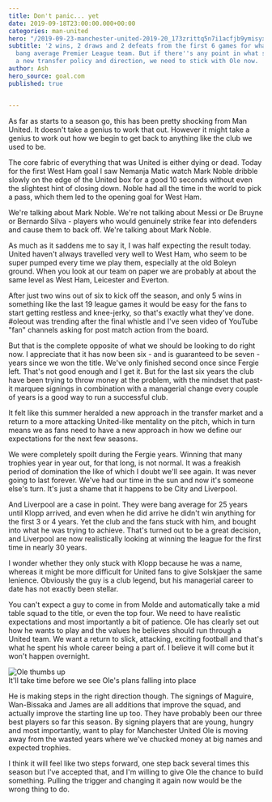 ```yaml
---
title: Don't panic... yet
date: 2019-09-18T23:00:00.000+00:00
categories: man-united
hero: "/2019-09-23-manchester-united-2019-20_173zrittq5n7i1acfjb9ymisyx.jpg"
subtitle: '2 wins, 2 draws and 2 defeats from the first 6 games for what is now a
  bang average Premier League team. But if there''s any point in what seems to be
  a new transfer policy and direction, we need to stick with Ole now. '
author: Ash
hero_source: goal.com
published: true


---
```

As far as starts to a season go, this has been pretty shocking from Man United. It doesn't take a genius to work that out. However it might take a genius to work out how we begin to get back to anything like the club we used to be.

The core fabric of everything that was United is either dying or dead. Today for the first West Ham goal I saw Nemanja Matic watch Mark Noble dribble slowly on the edge of the United box for a good 10 seconds without even the slightest hint of closing down. Noble had all the time in the world to pick a pass, which them led to the opening goal for West Ham.

We're talking about Mark Noble. We're not talking about Messi or De Bruyne or Bernardo Silva - players who would genuinely strike fear into defenders and cause them to back off. We're talking about Mark Noble.

As much as it saddens me to say it, I was half expecting the result today. United haven't always travelled very well to West Ham, who seem to be super pumped every time we play them, especially at the old Boleyn ground. When you look at our team on paper we are probably at about the same level as West Ham, Leicester and Everton.

After just two wins out of six to kick off the season, and only 5 wins in something like the last 19 league games it would be easy for the fans to start getting restless and knee-jerky, so that's exactly what they've done. #oleout was trending after the final whistle and I've seen video of YouTube "fan" channels asking for post match action from the board.

But that is the complete opposite of what we should be looking to do right now. I appreciate that it has now been six - and is guaranteed to be seven - years since we won the title. We've only finished second once since Fergie left. That's not good enough and I get it. But for the last six years the club have been trying to throw money at the problem, with the mindset that past-it marquee signings in combination with a managerial change every couple of years is a good way to run a successful club.

It felt like this summer heralded a new approach in the transfer market and a return to a more attacking United-like mentality on the pitch, which in turn means we as fans need to have a new approach in how we define our expectations for the next few seasons.

We were completely spoilt during the Fergie years. Winning that many trophies year in year out, for that long, is not normal. It was a freakish period of domination the like of which I doubt we'll see again. It was never going to last forever. We've had our time in the sun and now it's someone else's turn. It's just a shame that it happens to be City and Liverpool.

And Liverpool are a case in point. They were bang average for 25 years until Klopp arrived, and even when he did arrive he didn't win anything for the first 3 or 4 years. Yet the club and the fans stuck with him, and bought into what he was trying to achieve. That's turned out to be a great decision, and Liverpool are now realistically looking at winning the league for the first time in nearly 30 years.

I wonder whether they only stuck with Klopp because he was a name, whereas it might be more difficult for United fans to give Solskjaer the same lenience. Obviously the guy is a club legend, but his managerial career to date has not exactly been stellar.

You can't expect a guy to come in from Molde and automatically take a mid table squad to the title, or even the top four. We need to have realistic expectations and most importantly a bit of patience. Ole has clearly set out how he wants to play and the values he believes should run through a United team. We want a return to slick, attacking, exciting football and that's what he spent his whole career being a part of. I believe it will come but it won't happen overnight.

<picture class="image__full-width">
  <img src="/img/2019-09-30-Solskjaer250219_0.jpg" alt="Ole thumbs up" />
  <figcaption>It'll take time before we see Ole's plans falling into place</figcaption>
</picture>

He is making steps in the right direction though. The signings of Maguire, Wan-Bissaka and James are all additions that improve the squad, and actually improve the starting line up too. They have probably been our three best players so far this season. By signing players that are young, hungry and most importantly, want to play for Manchester United Ole is moving away from the wasted years where we've chucked money at big names and expected trophies.

I think it will feel like two steps forward, one step back several times this season but I've accepted that, and I'm willing to give Ole the chance to build something. Pulling the trigger and changing it again now would be the wrong thing to do.